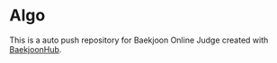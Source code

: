 # Algo
This is a auto push repository for Baekjoon Online Judge created with [BaekjoonHub](https://github.com/BaekjoonHub/BaekjoonHub).
